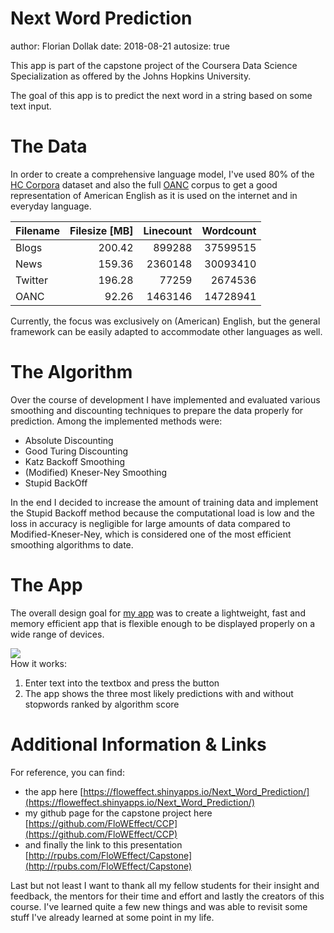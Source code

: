 Next Word Prediction
========================================================
author: Florian Dollak
date: 2018-08-21
autosize: true

This app is part of the capstone project of the Coursera Data Science Specialization as offered by the Johns Hopkins University.

The goal of this app is to predict the next word in a string based on some text input. 

The Data
========================================================

In order to create a comprehensive language model, I've used 80% of the [HC Corpora](https://d396qusza40orc.cloudfront.net/dsscapstone/dataset/Coursera-SwiftKey.zip) dataset and also the full [OANC](http://www.anc.org/) corpus to get a good representation of American English as it is used on the internet and in everyday language.


|Filename | Filesize [MB]| Linecount| Wordcount|
|:--------|-------------:|---------:|---------:|
|Blogs    |        200.42|    899288|  37599515|
|News     |        159.36|   2360148|  30093410|
|Twitter  |        196.28|     77259|   2674536|
|OANC     |         92.26|   1463146|  14728941|

Currently, the focus was exclusively on (American) English, but the general framework can be easily adapted to accommodate other languages as well.

The Algorithm
========================================================

Over the course of development I have implemented and evaluated various smoothing and discounting techniques to prepare the data properly for prediction. Among the implemented methods were:

* Absolute Discounting
* Good Turing Discounting
* Katz Backoff Smoothing
* (Modified) Kneser-Ney Smoothing
* Stupid BackOff

In the end I decided to increase the amount of training data and implement the Stupid Backoff method because the computational load is low and the loss in accuracy is negligible for large amounts of data compared to Modified-Kneser-Ney, which is considered one of the most efficient smoothing algorithms to date.

The App
========================================================

The overall design goal for [my app](https://floweffect.shinyapps.io/Next_Word_Prediction/)  was to create a lightweight, fast and memory efficient app that is flexible enough to be displayed properly on a wide range of devices.

![](appexample.png)  
How it works:

1. Enter text into the textbox and press the button
2. The app shows the three most likely predictions with and without stopwords ranked by algorithm score

Additional Information & Links
========================================================

For reference, you can find:

* the app here [https://floweffect.shinyapps.io/Next_Word_Prediction/](https://floweffect.shinyapps.io/Next_Word_Prediction/)
* my github page for the capstone project here [https://github.com/FloWEffect/CCP](https://github.com/FloWEffect/CCP)
* and finally the link to this presentation [http://rpubs.com/FloWEffect/Capstone](http://rpubs.com/FloWEffect/Capstone)

Last but not least I want to thank all my fellow students for their insight and feedback, the mentors for their time and effort and lastly the creators of this course. I've learned quite a few new things and was able to revisit some stuff I've already learned at some point in my life.
